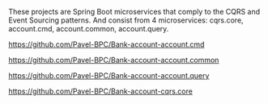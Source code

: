 These projects are Spring Boot microservices that comply to the CQRS and Event Sourcing patterns.
And consist from 4 microservices: cqrs.core, account.cmd, account.common, account.query. 


https://github.com/Pavel-BPC/Bank-account-account.cmd

https://github.com/Pavel-BPC/Bank-account-account.common

https://github.com/Pavel-BPC/Bank-account-account.query

https://github.com/Pavel-BPC/Bank-account-cqrs.core
